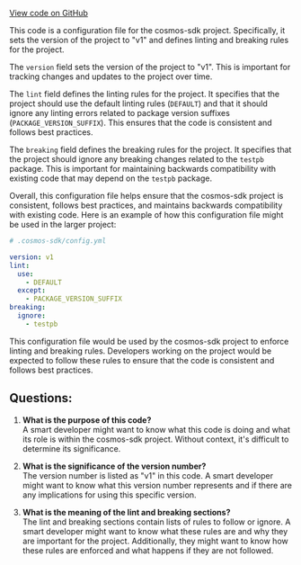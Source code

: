 [View code on GitHub](https://github.com/cosmos/cosmos-sdk.git/orm/internal/buf.yaml)

This code is a configuration file for the cosmos-sdk project. Specifically, it sets the version of the project to "v1" and defines linting and breaking rules for the project.

The `version` field sets the version of the project to "v1". This is important for tracking changes and updates to the project over time.

The `lint` field defines the linting rules for the project. It specifies that the project should use the default linting rules (`DEFAULT`) and that it should ignore any linting errors related to package version suffixes (`PACKAGE_VERSION_SUFFIX`). This ensures that the code is consistent and follows best practices.

The `breaking` field defines the breaking rules for the project. It specifies that the project should ignore any breaking changes related to the `testpb` package. This is important for maintaining backwards compatibility with existing code that may depend on the `testpb` package.

Overall, this configuration file helps ensure that the cosmos-sdk project is consistent, follows best practices, and maintains backwards compatibility with existing code. Here is an example of how this configuration file might be used in the larger project:

```yaml
# .cosmos-sdk/config.yml

version: v1
lint:
  use:
    - DEFAULT
  except:
    - PACKAGE_VERSION_SUFFIX
breaking:
  ignore:
    - testpb
```

This configuration file would be used by the cosmos-sdk project to enforce linting and breaking rules. Developers working on the project would be expected to follow these rules to ensure that the code is consistent and follows best practices.
## Questions: 
 1. **What is the purpose of this code?**\
A smart developer might want to know what this code is doing and what its role is within the cosmos-sdk project. Without context, it's difficult to determine its significance.

2. **What is the significance of the version number?**\
The version number is listed as "v1" in this code. A smart developer might want to know what this version number represents and if there are any implications for using this specific version.

3. **What is the meaning of the lint and breaking sections?**\
The lint and breaking sections contain lists of rules to follow or ignore. A smart developer might want to know what these rules are and why they are important for the project. Additionally, they might want to know how these rules are enforced and what happens if they are not followed.